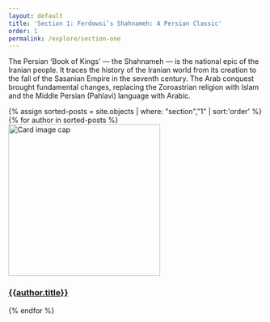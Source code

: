 ```yaml
---
layout: default
title: 'Section 1: Ferdowsi’s Shahnameh: A Persian Classic'
order: 1
permalink: /explore/section-one
---
```

The Persian ‘Book of Kings’ — the Shahnameh — is the national epic of the Iranian people. It traces the history of the Iranian world from its creation to the fall of the Sasanian Empire in the seventh century. The Arab conquest brought fundamental changes, replacing the Zoroastrian religion with Islam and the Middle Persian (Pahlavi) language with Arabic.

<div class="row">
{% assign sorted-posts = site.objects | where: "section","1" | sort:'order'  %}
{% for author in sorted-posts  %}
<div class="col-md-4 mb-3">
  <div class="card h-100" >
    <a href="{{site.url}}{{site.baseurl}}{{ author.permalink }}" class="stretched-link">
      <img class="card-img-top" src="{{site.url}}{{site.baseurl}}/images/thumbnails/{{author.order}}.jpeg" alt="Card image cap" width="300" height="300"/>
    </a>
    <div class="card-body">
      <h3 class="lead mt-2">
        <a href="{{site.url}}{{site.baseurl}}{{ author.permalink }}" class="stretched-link">{{author.title}}</a>
      </h3>
    </div>
  </div>
</div>
{% endfor %}
</div>
